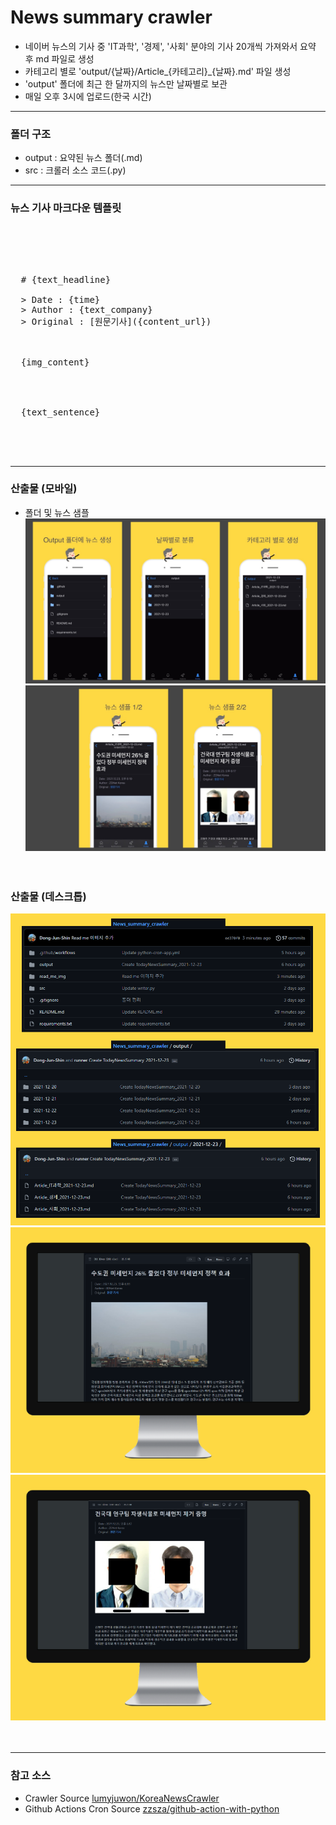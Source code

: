# News summary crawler
- 네이버 뉴스의 기사 중 'IT과학', '경제', '사회' 분야의 기사 20개씩 가져와서 요약 후 md 파일로 생성
- 카테고리 별로 'output/{날짜}/Article_{카테고리}_{날짜}.md' 파일 생성
- 'output' 폴더에 최근 한 달까지의 뉴스만 날짜별로 보관
- 매일 오후 3시에 업로드(한국 시간)

___

### 폴더 구조

- output : 요약된 뉴스 폴더(.md)  
- src : 크롤러 소스 코드(.py)  

___

### 뉴스 기사 마크다운 템플릿
<br/>
<pre>
  <br/>
  <!-- 타이틀 -->
  # {text_headline}
  <!-- 기사 정보 -->
  > Date : {time}  
  > Author : {text_company}  
  > Original : [원문기사]({content_url})  
  <br/>
  <!-- 대표 이미지 -->
  {img_content}
  <br/><br/>
  <!-- 기사 본문 -->
  {text_sentence}
  <br/><br/><br/>
</pre>

___

### 산출물 (모바일)  
- 폴더 및 뉴스 샘플  
![폴더 샘플](https://github.com/Dong-Jun-Shin/News_summary_crawler/blob/main/read_me_img/1.jpg)  
![뉴스 샘플](https://github.com/Dong-Jun-Shin/News_summary_crawler/blob/main/read_me_img/2.jpg)  
<br/><br/>
### 산출물 (데스크톱)  
![폴더 샘플](https://github.com/Dong-Jun-Shin/News_summary_crawler/blob/main/read_me_img/3.png)  
![뉴스 샘플1](https://github.com/Dong-Jun-Shin/News_summary_crawler/blob/main/read_me_img/4.png)  
![뉴스 샘플2](https://github.com/Dong-Jun-Shin/News_summary_crawler/blob/main/read_me_img/5.png)  
<br/><br/>

___

### 참고 소스
- Crawler Source [lumyjuwon/KoreaNewsCrawler](https://github.com/lumyjuwon/KoreaNewsCrawler)
- Github Actions Cron Source [zzsza/github-action-with-python](https://github.com/zzsza/github-action-with-python)
